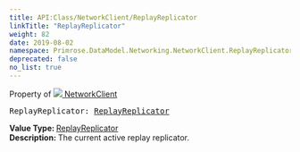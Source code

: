 ```yaml
---
title: API:Class/NetworkClient/ReplayReplicator
linkTitle: "ReplayReplicator"
weight: 82
date: 2019-08-02
namespace: Primrose.DataModel.Networking.NetworkClient.ReplayReplicator
deprecated: false
no_list: true
---
```

Property of <a href="/docs/api-reference/Class/NetworkClient"><img src="/icons/silk/client_network.png"/>&nbsp;NetworkClient</a>
<pre class="method-declaration">
ReplayReplicator: <a class="type" href="/docs/api-reference/Class/ReplayReplicator">ReplayReplicator</a></pre>
<b>Value Type: </b>
<a class="type" href="/docs/api-reference/Class/ReplayReplicator">ReplayReplicator</a>
<br/>
<b>Description: </b>
The current active replay replicator.

